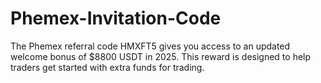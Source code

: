# Phemex-Invitation-Code
The Phemex referral code HMXFT5 gives you access to an updated welcome bonus of $8800 USDT in 2025. This reward is designed to help traders get started with extra funds for trading.

